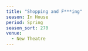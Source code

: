 ```yaml
---
title: "Shopping and F***ing"
season: In House
period: Spring
season_sort: 270
venue:
  - New Theatre
---
```



